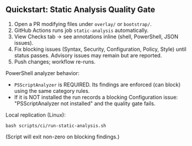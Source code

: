 ## Quickstart: Static Analysis Quality Gate

1. Open a PR modifying files under `overlay/` or `bootstrap/`.
2. GitHub Actions runs job `static-analysis` automatically.
3. View Checks tab → see annotations inline (shell, PowerShell, JSON issues).
4. Fix blocking issues (Syntax, Security, Configuration, Policy, Style) until status passes. Advisory issues may remain but are reported.
5. Push changes; workflow re-runs.

PowerShell analyzer behavior:
- `PSScriptAnalyzer` is REQUIRED. Its findings are enforced (can block) using the same category rules.
- If it is NOT installed the run records a blocking Configuration issue: "PSScriptAnalyzer not installed" and the quality gate fails.

Local replication (Linux):
```
bash scripts/ci/run-static-analysis.sh
```
(Script will exit non-zero on blocking findings.)
